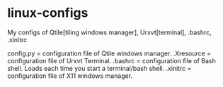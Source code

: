 # linux-configs
My configs of Qtile[tiling windows manager], Urxvt[terminal], .bashrc, .xinitrc


config.py = configuration file of Qtile windows manager.
.Xresource = configuration file of Urxvt Terminal.
.bashrc = configuration file of Bash shell. Loads each time you start a terminal/bash shell.
.xinitrc = configuration file of X11 windows manager.

